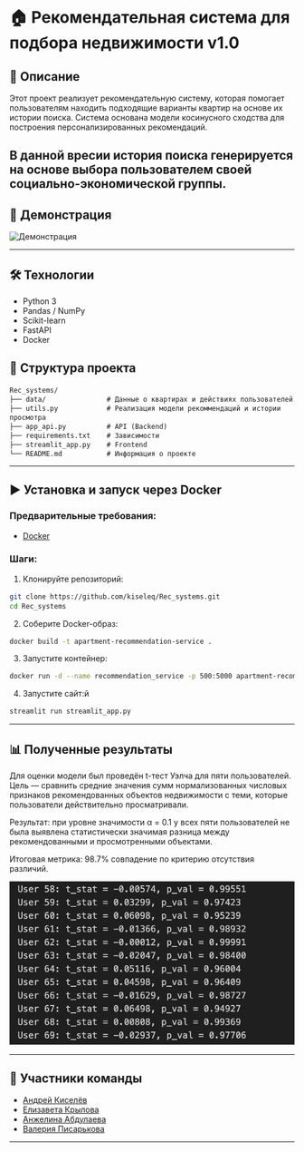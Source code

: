 # 🏠 Рекомендательная система для подбора недвижимости v1.0

## 📌 Описание
Этот проект реализует рекомендательную систему, которая помогает пользователям находить подходящие варианты квартир на основе их истории поиска. Система основана модели косинусного сходства для построения персонализированных рекомендаций.

В данной вресии история поиска генерируется на основе выбора пользователем своей социально-экономической группы.
---

## 🧪 Демонстрация
![Демонстрация](images/dem.gif)



---

## 🛠 Технологии
- Python 3
- Pandas / NumPy
- Scikit-learn 
- FastAPI
- Docker 

## 📁 Структура проекта

```
Rec_systems/
├── data/               # Данные о квартирах и действиях пользователей
├── utils.py            # Реализация модели рекоммендаций и истории просмотра
├── app_api.py          # API (Backend)
├── requirements.txt    # Зависимости
├── streamlit_app.py    # Frontend
└── README.md           # Информация о проекте

```

---

## ▶️ Установка и запуск через Docker
### Предварительные требования:
- [Docker](https://www.docker.com/get-started)


### Шаги:
1. Клонируйте репозиторий:
```bash
git clone https://github.com/kiseleq/Rec_systems.git
cd Rec_systems
```
2. Соберите Docker-образ:
```bash
docker build -t apartment-recommendation-service .
```
3. Запустите контейнер:
```bash
docker run -d --name recommendation_service -p 500:5000 apartment-recommendation-service
```
4. Запустите сайт:й
```bash
streamlit run streamlit_app.py
```


---

## 📊 Полученные результаты
Для оценки модели был проведён t-тест Уэлча для пяти пользователей. Цель — сравнить средние значения сумм нормализованных числовых признаков рекомендованных объектов недвижимости с теми, которые пользователи действительно просматривали.

Результат: при уровне значимости α = 0.1 у всех пяти пользователей не была выявлена статистически значимая разница между рекомендованными и просмотренными объектами.

Итоговая метрика: 98.7% совпадение по критерию отсутствия различий.

![Результат](images/results.jpeg)

---



## 👥 Участники команды

- [Андрей Киселёв](https://github.com/kiseleq) 
- [Елизавета Крылова](https://github.com/ElizavetaWow)
- [Анжелина Абдулаева](https://github.com/)
- [Валерия Писарькова](https://github.com/)

---

